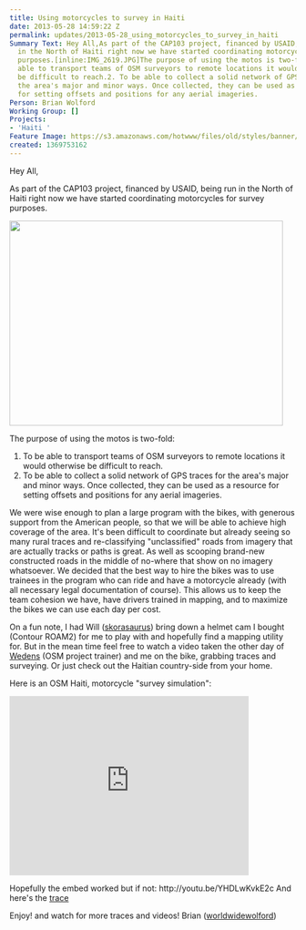 ```yaml
---
title: Using motorcycles to survey in Haiti
date: 2013-05-28 14:59:22 Z
permalink: updates/2013-05-28_using_motorcycles_to_survey_in_haiti
Summary Text: Hey All,As part of the CAP103 project, financed by USAID, being run
  in the North of Haiti right now we have started coordinating motorcycles for survey
  purposes.[inline:IMG_2619.JPG]The purpose of using the motos is two-fold:1. To be
  able to transport teams of OSM surveyors to remote locations it would otherwise
  be difficult to reach.2. To be able to collect a solid network of GPS traces for
  the area's major and minor ways. Once collected, they can be used as a resource
  for setting offsets and positions for any aerial imageries.
Person: Brian Wolford
Working Group: []
Projects:
- 'Haiti '
Feature Image: https://s3.amazonaws.com/hotwww/files/old/styles/banner/public/IMG_2619.JPG
created: 1369753162
---
```


<p>Hey All,</p>
<p>As part of the CAP103 project, financed by USAID, being run in the North of Haiti right now we have started coordinating motorcycles for survey purposes.<!--break--></p>
<p><img class="image-large" src="https://s3.amazonaws.com/hotwww/files/old/styles/large/public/IMG_2619_0.JPG?itok=W4ak-JII" alt="" height="360" width="480"></p>
<p>The purpose of using the motos is two-fold:</p>
<ol>
<li>To be able to transport teams of OSM surveyors to remote locations it would otherwise be difficult to reach.</li>
<li>To be able to collect a solid network of GPS traces for the area's major and minor ways. Once collected, they can be used as a resource for setting offsets and positions for any aerial imageries.</li>
</ol>
<p>We were wise enough to plan a large program with the bikes, with generous support from the American people, so that we will be able to achieve high coverage of the area. It's been difficult to coordinate but already seeing so many rural traces and re-classifying "unclassified" roads from imagery that are actually tracks or paths is great. As well as scooping brand-new constructed roads in the middle of no-where that show on no imagery whatsoever. We decided that the best way to hire the bikes was to use trainees in the program who can ride and have a motorcycle already (with all necessary legal documentation of course). This allows us to keep the team cohesion we have, have drivers trained in mapping, and to maximize the bikes we can use each day per cost.</p>
<p>On a fun note, I had Will (<a href="http://www.openstreetmap.org/user/skorasaurus">skorasaurus</a>) bring down a helmet cam I bought (Contour ROAM2) for me to play with and hopefully find a mapping utility for. But in the mean time feel free to watch a video taken the other day of <a href="http://www.openstreetmap.org/user/wedens%20louisius">Wedens</a> (OSM project trainer) and me on the bike, grabbing traces and surveying. Or just check out the Haitian country-side from your home.</p>
<p>Here is an OSM Haiti, motorcycle "survey simulation":</p>
<p><iframe src="http://www.youtube.com/embed/YHDLwKvkE2c?rel=0" height="315" width="420" frameborder="0"></iframe></p>
<p>Hopefully the embed worked but if not: http://youtu.be/YHDLwKvkE2c And here's the <a href="http://www.openstreetmap.org/user/worldwidewolford/traces/1465962">trace</a></p>
<p>Enjoy! and watch for more traces and videos! Brian (<a href="http://www.openstreetmap.org/user/worldwidewolford">worldwidewolford</a>)</p>
